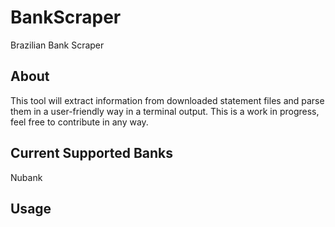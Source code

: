 # BankScraper
Brazilian Bank Scraper


## About
This tool will extract information from downloaded statement files and parse them in a user-friendly way in a terminal output.
This is a work in progress, feel free to contribute in any way.


## Current Supported Banks
Nubank


## Usage
